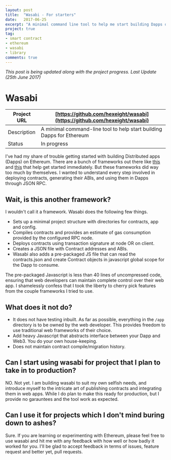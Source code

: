 ```yaml
---
layout: post
title:  "Wasabi - For starters"
date:   2017-06-25
excerpt: "A minimal command line tool to help me start building Dapps on Ethereum."
project: true
tag:
- smart contract
- ethereum
- wasabi
- library
comments: true
---
```


*This post is being updated along with the project progress. Last Update (25th June 2017)*

# Wasabi

| Project URL | [https://github.com/hexeight/wasabi](https://github.com/hexeight/wasabi) |
|-------------|--------------------------------------------------------------------------|
| Description | A minimal command-line tool to help start building Dapps for Ethereum    |
| Status      | In progress                                                              |

I've had my share of trouble getting started with building Distributed apps (Dapps) on Ethereum. There are a bunch of frameworks out there like [this](https://truffleframework.com) and [this]( https://github.com/iurimatias/embark-framework) that help get started immediately. But these frameworks did way too much by themselves. I wanted to understand every step involved in deploying contracts, generating their ABIs, and using them in Dapps through JSON RPC.

## Wait, is this another framework?

I wouldn't call it a framework. Wasabi does the following few things.

- Sets up a minimal project structure with directories for contracts, app and config.
- Compiles contracts and provides an estimate of gas consumption provided by the configured RPC node.
- Deploys contracts using transaction signature at node OR on client.
- Creates a JSON file with Contract addresses and ABIs.
- Wasabi also adds a pre-packaged JS file that can read the contracts.json and create Contract objects in javascript global scope for the Dapp to consume.

The pre-packaged Javascript is less than 40 lines of uncompressed code, ensuring that web developers can maintain complete control over their web app. I shamelessly confess that I took the liberty to cherry pick features from the couple frameworks I tried to use.

## What does it not do?

- It does not have testing inbuilt. As far as possible, everything in the `/app` directory is to be owned by the web developer. This provides freedom to use traditional web frameworks of their choice.
- Add heavy Javascript that abstracts interface between your Dapp and Web3. You do your own house-keeping.
- Does not maintain contract compile/migration history.

## Can I start using wasabi for project that I plan to take in to production?

NO. Not yet. I am building wasabi to suit my own selfish needs, and introduce myself to the intricate art of publishing contracts and integrating them in web apps. While I do plan to make this ready for production, but I provide no garauntees and the tool work as expected.

## Can I use it for projects which I don't mind buring down to ashes?

Sure. If you are learning or experimenting with Ethereum, please feel free to use wasabi and hit me with any feedback with how well or how badly it worked for you. I'll be glad to accept feedback in terms of issues, feature request and better yet, pull requests.